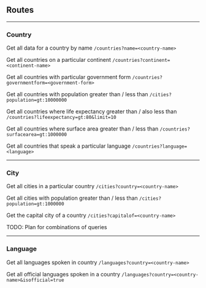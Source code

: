 ## Routes

---

### Country
Get all data for a country by name
`/countries?name=<country-name>`

Get all countries on a particular continent
`/countries?continent=<continent-name>`

Get all countries with particular government form
`/countries?governmentform=<government-form>`

Get all countries with population greater than / less than
`/cities?population=gt:10000000`

Get all countries where life expectancy greater than / also less than
`/countries?lifeexpectancy=gt:80&limit=10`

Get all countries where surface area greater than / less than
`/countries?surfacearea=gt:1000000`

Get all countries that speak a particular language
`/countries?language=<language>`

---

### City
Get all cities in a particular country
`/cities?country=<country-name>`

Get all cities with population greater than / less than
`/cities?population=gt:1000000`

Get the capital city of a country
`/cities?capitalof=<country-name>`

TODO: Plan for combinations of queries

---

### Language
Get all languages spoken in country
`/languages?country=<country-name>`

Get all official languages spoken in a country
`/languages?country=<country-name>&isofficial=true`